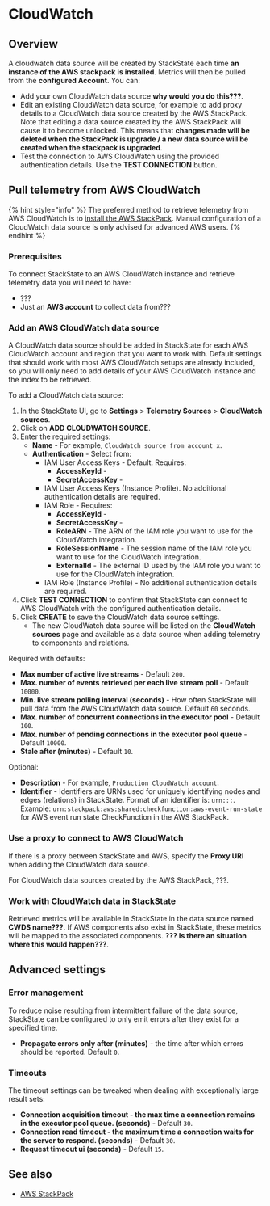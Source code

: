 # CloudWatch

## Overview

A cloudwatch data source will be created by StackState each time **an instance of the AWS stackpack is installed**. Metrics will then be pulled from the **configured Account**. You can: 

- Add your own CloudWatch data source **why would you do this???**.
- Edit an existing CloudWatch data source, for example to add proxy details to a CloudWatch data source created by the AWS StackPack. Note that editing a data source created by the AWS StackPack will cause it to become unlocked. This means that **changes made will be deleted when the StackPack is upgrade / a new data source will be created when the stackpack is upgraded**.
- Test the connection to AWS CloudWatch using the provided authentication details. Use the **TEST CONNECTION** button.

## Pull telemetry from AWS CloudWatch

{% hint style="info" %}
The preferred method to retrieve telemetry from AWS CloudWatch is to [install the AWS StackPack](/stackpacks/integrations/aws/aws.md). Manual configuration of a CloudWatch data source is only advised for advanced AWS users.
{% endhint %}

### Prerequisites

To connect StackState to an AWS CloudWatch instance and retrieve telemetry data you will need to have:

- ???
- Just an **AWS account** to collect data from???

### Add an AWS CloudWatch data source

A CloudWatch data source should be added in StackState for each AWS CloudWatch account and region that you want to work with. Default settings that should work with most AWS CloudWatch setups are already included, so you will only need to add details of your AWS CloudWatch instance and the index to be retrieved.

To add a CloudWatch data source:

1. In the StackState UI, go to **Settings** &gt; **Telemetry Sources** &gt; **CloudWatch sources**.
2. Click on **ADD CLOUDWATCH SOURCE**.
3. Enter the required settings:
   - **Name** - For example, `CloudWatch source from account x`.
   - **Authentication** - Select from:
     - IAM User Access Keys - Default. Requires:
       - **AccessKeyId** - 
       - **SecretAccessKey** -
     - IAM User Access Keys (Instance Profile). No additional authentication details are required.
     - IAM Role - Requires:
       - **AccessKeyId** - 
       - **SecretAccessKey** -
       - **RoleARN** - The ARN of the IAM role you want to use for the CloudWatch integration.
       - **RoleSessionName** - The session name of the IAM role you want to use for the CloudWatch integration.
       - **ExternalId** - The external ID used by the IAM role you want to use for the CloudWatch integration.
     - IAM Role (Instance Profile) - No additional authentication details are required.
4. Click **TEST CONNECTION** to confirm that StackState can connect to AWS CloudWatch with the configured authentication details.
5. Click **CREATE** to save the CloudWatch data source settings.
   * The new CloudWatch data source will be listed on the **CloudWatch sources** page and available as a data source when adding telemetry to components and relations.

Required with defaults:
   - **Max number of active live streams** - Default `200`. 
   - **Max. number of events retrieved per each live stream poll** - Default `10000`.
   - **Min. live stream polling interval (seconds)** - How often StackState will pull data from the AWS CloudWatch data source. Default `60` seconds.
   - **Max. number of concurrent connections in the executor pool** - Default `100`.
   - **Max. number of pending connections in the executor pool queue** - Default `10000`.
   - **Stale after (minutes)** - Default `10`.

Optional:
- **Description** - For example, `Production CloudWatch account`.
- **Identifier** - Identifiers are URNs used for uniquely identifying nodes and edges (relations) in StackState. Format of an identifier is: `urn:::`. Example: `urn:stackpack:aws:shared:checkfunction:aws-event-run-state` for AWS event run state CheckFunction in the AWS StackPack.

### Use a proxy to connect to AWS CloudWatch

If there is a proxy between StackState and AWS, specify the **Proxy URI** when adding the CloudWatch data source.

For CloudWatch data sources created by the AWS StackPack, ???.

### Work with CloudWatch data in StackState 

Retrieved metrics will be available in StackState in the data source named **CWDS name???**. If AWS components also exist in StackState, these metrics will be mapped to the associated components. **??? Is there an situation where this would happen???**.

## Advanced settings

### Error management

To reduce noise resulting from intermittent failure of the data source, StackState can be configured to only emit errors after they exist for a specified time.

* **Propagate errors only after \(minutes\)** - the time after which errors should be reported. Default `0`.

### Timeouts 

The timeout settings can be tweaked when dealing with exceptionally large result sets:

- **Connection acquisition timeout - the max time a connection remains in the executor pool queue. (seconds)** - Default `30`.
- **Connection read timeout - the maximum time a connection waits for the server to respond. (seconds)** - Default `30`.
- **Request timeout ui (seconds)** - Default `15`.

## See also

* [AWS StackPack](/stackpacks/integrations/aws/aws.md)